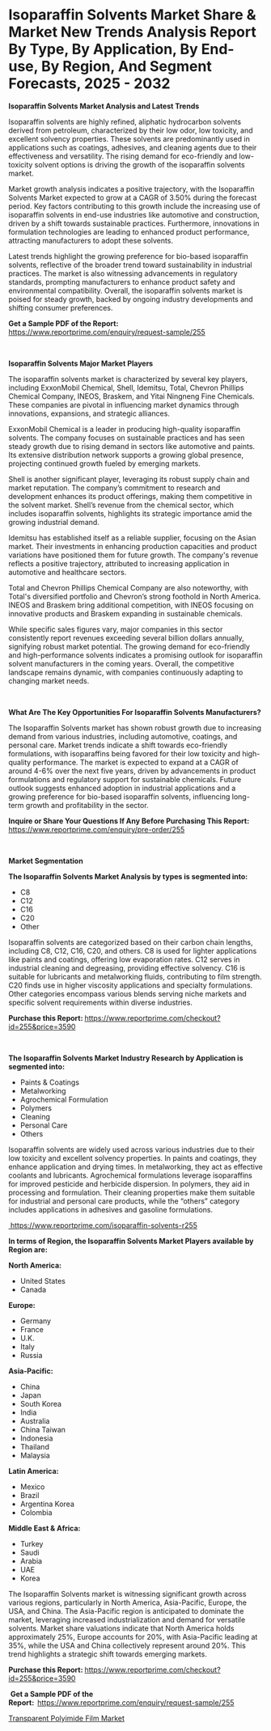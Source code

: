 <p><h1>Isoparaffin Solvents Market Share & Market New Trends Analysis Report By Type, By Application, By End-use, By Region, And Segment Forecasts, 2025 - 2032</h1></p><p><strong>Isoparaffin Solvents Market Analysis and Latest Trends</strong></p>
<p><p>Isoparaffin solvents are highly refined, aliphatic hydrocarbon solvents derived from petroleum, characterized by their low odor, low toxicity, and excellent solvency properties. These solvents are predominantly used in applications such as coatings, adhesives, and cleaning agents due to their effectiveness and versatility. The rising demand for eco-friendly and low-toxicity solvent options is driving the growth of the isoparaffin solvents market.</p><p>Market growth analysis indicates a positive trajectory, with the Isoparaffin Solvents Market expected to grow at a CAGR of 3.50% during the forecast period. Key factors contributing to this growth include the increasing use of isoparaffin solvents in end-use industries like automotive and construction, driven by a shift towards sustainable practices. Furthermore, innovations in formulation technologies are leading to enhanced product performance, attracting manufacturers to adopt these solvents.</p><p>Latest trends highlight the growing preference for bio-based isoparaffin solvents, reflective of the broader trend toward sustainability in industrial practices. The market is also witnessing advancements in regulatory standards, prompting manufacturers to enhance product safety and environmental compatibility. Overall, the isoparaffin solvents market is poised for steady growth, backed by ongoing industry developments and shifting consumer preferences.</p></p>
<p><strong>Get a Sample PDF of the Report:&nbsp;</strong> <a href="https://www.reportprime.com/enquiry/request-sample/255?utm_campaign=2326&utm_medium=2&utm_source=Github&utm_content=ia&utm_term=18032025&utm_id=isoparaffin-solvents">https://www.reportprime.com/enquiry/request-sample/255</a></p>
<p>&nbsp;</p>
<p><strong>Isoparaffin Solvents Major Market Players</strong></p>
<p><p>The isoparaffin solvents market is characterized by several key players, including ExxonMobil Chemical, Shell, Idemitsu, Total, Chevron Phillips Chemical Company, INEOS, Braskem, and Yitai Ningneng Fine Chemicals. These companies are pivotal in influencing market dynamics through innovations, expansions, and strategic alliances.</p><p>ExxonMobil Chemical is a leader in producing high-quality isoparaffin solvents. The company focuses on sustainable practices and has seen steady growth due to rising demand in sectors like automotive and paints. Its extensive distribution network supports a growing global presence, projecting continued growth fueled by emerging markets.</p><p>Shell is another significant player, leveraging its robust supply chain and market reputation. The company’s commitment to research and development enhances its product offerings, making them competitive in the solvent market. Shell’s revenue from the chemical sector, which includes isoparaffin solvents, highlights its strategic importance amid the growing industrial demand.</p><p>Idemitsu has established itself as a reliable supplier, focusing on the Asian market. Their investments in enhancing production capacities and product variations have positioned them for future growth. The company's revenue reflects a positive trajectory, attributed to increasing application in automotive and healthcare sectors.</p><p>Total and Chevron Phillips Chemical Company are also noteworthy, with Total's diversified portfolio and Chevron’s strong foothold in North America. INEOS and Braskem bring additional competition, with INEOS focusing on innovative products and Braskem expanding in sustainable chemicals.</p><p>While specific sales figures vary, major companies in this sector consistently report revenues exceeding several billion dollars annually, signifying robust market potential. The growing demand for eco-friendly and high-performance solvents indicates a promising outlook for isoparaffin solvent manufacturers in the coming years. Overall, the competitive landscape remains dynamic, with companies continuously adapting to changing market needs.</p></p>
<p>&nbsp;</p>
<p><strong>What Are The Key Opportunities For Isoparaffin Solvents Manufacturers?</strong></p>
<p><p>The Isoparaffin Solvents market has shown robust growth due to increasing demand from various industries, including automotive, coatings, and personal care. Market trends indicate a shift towards eco-friendly formulations, with isoparaffins being favored for their low toxicity and high-quality performance. The market is expected to expand at a CAGR of around 4-6% over the next five years, driven by advancements in product formulations and regulatory support for sustainable chemicals. Future outlook suggests enhanced adoption in industrial applications and a growing preference for bio-based isoparaffin solvents, influencing long-term growth and profitability in the sector.</p></p>
<p><strong>Inquire or Share Your Questions If Any Before Purchasing This Report:</strong> <a href="https://www.reportprime.com/enquiry/pre-order/255?utm_campaign=2326&utm_medium=2&utm_source=Github&utm_content=ia&utm_term=18032025&utm_id=isoparaffin-solvents">https://www.reportprime.com/enquiry/pre-order/255</a></p>
<p>&nbsp;</p>
<p><strong>Market Segmentation</strong></p>
<p><strong>The Isoparaffin Solvents Market Analysis by types is segmented into:</strong></p>
<p><ul><li>C8</li><li>C12</li><li>C16</li><li>C20</li><li>Other</li></ul></p>
<p><p>Isoparaffin solvents are categorized based on their carbon chain lengths, including C8, C12, C16, C20, and others. C8 is used for lighter applications like paints and coatings, offering low evaporation rates. C12 serves in industrial cleaning and degreasing, providing effective solvency. C16 is suitable for lubricants and metalworking fluids, contributing to film strength. C20 finds use in higher viscosity applications and specialty formulations. Other categories encompass various blends serving niche markets and specific solvent requirements within diverse industries.</p></p>
<p><strong>Purchase this Report:&nbsp;</strong><a href="https://www.reportprime.com/checkout?id=255&price=3590&utm_campaign=2326&utm_medium=2&utm_source=Github&utm_content=ia&utm_term=18032025&utm_id=isoparaffin-solvents">https://www.reportprime.com/checkout?id=255&price=3590</a></p>
<p>&nbsp;</p>
<p><strong>The Isoparaffin Solvents Market Industry Research by Application is segmented into:</strong></p>
<p><ul><li>Paints & Coatings</li><li>Metalworking</li><li>Agrochemical Formulation</li><li>Polymers</li><li>Cleaning</li><li>Personal Care</li><li>Others</li></ul></p>
<p><p>Isoparaffin solvents are widely used across various industries due to their low toxicity and excellent solvency properties. In paints and coatings, they enhance application and drying times. In metalworking, they act as effective coolants and lubricants. Agrochemical formulations leverage isoparaffins for improved pesticide and herbicide dispersion. In polymers, they aid in processing and formulation. Their cleaning properties make them suitable for industrial and personal care products, while the “others” category includes applications in adhesives and gasoline formulations.</p></p>
<p><a href="https://www.reportprime.com/isoparaffin-solvents-r255?utm_campaign=2326&utm_medium=2&utm_source=Github&utm_content=ia&utm_term=18032025&utm_id=isoparaffin-solvents">&nbsp;https://www.reportprime.com/isoparaffin-solvents-r255</a></p>
<p><strong>In terms of Region, the Isoparaffin Solvents Market Players available by Region are:</strong></p>
<p>
    <p> <strong> North America: </strong>
        <ul>
            <li>United States</li>
            <li>Canada</li>
        </ul>
        </p> 
    <p> <strong> Europe: </strong>
        <ul>
            <li>Germany</li>
            <li>France</li>
            <li>U.K.</li>
            <li>Italy</li>
            <li>Russia</li>
        </ul>
        </p> 
    <p> <strong> Asia-Pacific: </strong>
        <ul>
            <li>China</li>
            <li>Japan</li>
            <li>South Korea</li>
            <li>India</li>
            <li>Australia</li>
            <li>China Taiwan</li>
            <li>Indonesia</li>
            <li>Thailand</li>
            <li>Malaysia</li>
        </ul>
        </p> 
    <p> <strong> Latin America: </strong>
        <ul>
            <li>Mexico</li>
            <li>Brazil</li>
            <li>Argentina Korea</li>
            <li>Colombia</li>
        </ul>
        </p> 
    <p> <strong> Middle East & Africa: </strong>
        <ul>
            <li>Turkey</li>
            <li>Saudi</li>
            <li>Arabia</li>
            <li>UAE</li>
            <li>Korea</li>
        </ul>
    </p>
    </p>
<p><p>The Isoparaffin Solvents market is witnessing significant growth across various regions, particularly in North America, Asia-Pacific, Europe, the USA, and China. The Asia-Pacific region is anticipated to dominate the market, leveraging increased industrialization and demand for versatile solvents. Market share valuations indicate that North America holds approximately 25%, Europe accounts for 20%, with Asia-Pacific leading at 35%, while the USA and China collectively represent around 20%. This trend highlights a strategic shift towards emerging markets.</p></p>
<p><strong>Purchase this Report: </strong><a href="https://www.reportprime.com/checkout?id=255&price=3590&utm_campaign=2326&utm_medium=2&utm_source=Github&utm_content=ia&utm_term=18032025&utm_id=isoparaffin-solvents">https://www.reportprime.com/checkout?id=255&price=3590</a></p>
<p>&nbsp;<strong>Get a Sample PDF of the Report:&nbsp;&nbsp;</strong><a href="https://www.reportprime.com/enquiry/request-sample/255?utm_campaign=2326&utm_medium=2&utm_source=Github&utm_content=ia&utm_term=18032025&utm_id=isoparaffin-solvents">https://www.reportprime.com/enquiry/request-sample/255</a></p>
<p><strong></strong></p>
<p><p><a href="https://github.com/NargisHussain75/Market-Research-Report-List-1/blob/main/transparent-polyimide-film-market.md?utm_campaign=2326&utm_medium=2&utm_source=Github&utm_content=ia&utm_term=18032025&utm_id=isoparaffin-solvents">Transparent Polyimide Film Market</a></p></p>